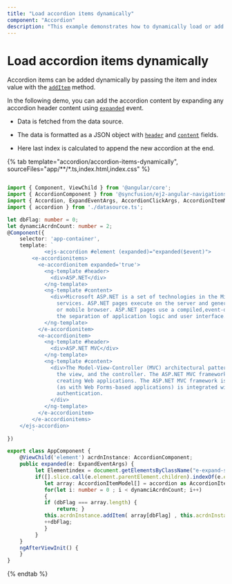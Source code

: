 ```yaml
---
title: "Load accordion items dynamically"
component: "Accordion"
description: "This example demonstrates how to dynamically load or add an accordion item in the Essential JS 2 Accordion control."
---
```


# Load accordion items dynamically

Accordion items can be added dynamically by passing the item and index value with the [`addItem`](../../api/accordion#additem) method.

In the following demo, you can add the accordion content by expanding any accordion header content using
[`expanded`](../../api/accordion#expanded) event.

* Data is fetched from the data source.

* The data is formatted as a JSON object with [`header`](../../api/accordion/accordionItem#header)
and [`content`](../../api/accordion/accordionItem#content) fields.

* Here last index is calculated to append the new accordion at the end.

{% tab template="accordion/accordion-items-dynamically", sourceFiles="app/**/*.ts,index.html,index.css" %}

```typescript

import { Component, ViewChild } from '@angular/core';
import { AccordionComponent } from '@syncfusion/ej2-angular-navigations';
import { Accordion, ExpandEventArgs, AccordionClickArgs, AccordionItemModel } from '@syncfusion/ej2-navigations';
import { accordion } from './datasource.ts';

let dbFlag: number = 0;
let dynamciAcrdnCount: number = 2;
@Component({
    selector: 'app-container',
    template: `
            <ejs-accordion #element (expanded)="expanded($event)">
        <e-accordionitems>
          <e-accordionitem expanded='true'>
            <ng-template #header>
              <div>ASP.NET</div>
            </ng-template>
            <ng-template #content>
              <div>Microsoft ASP.NET is a set of technologies in the Microsoft .NET Framework for building Web applications and XML Web
                services. ASP.NET pages execute on the server and generate markup such as HTML, WML, or XML that is sent to a desktop
                or mobile browser. ASP.NET pages use a compiled,event-driven programming model that improves performance and enables
                the separation of application logic and user interface.</div>
            </ng-template>
          </e-accordionitem>
          <e-accordionitem>
            <ng-template #header>
              <div>ASP.NET MVC</div>
            </ng-template>
            <ng-template #content>
              <div>The Model-View-Controller (MVC) architectural pattern separates an application into three main components: the model,
                the view, and the controller. The ASP.NET MVC framework provides an alternative to the ASP.NET Web Forms pattern for
                creating Web applications. The ASP.NET MVC framework is a lightweight, highly testable presentation framework that
                (as with Web Forms-based applications) is integrated with existing ASP.NET features, such as master pages and membership-based
                authentication.
              </div>
            </ng-template>
          </e-accordionitem>
        </e-accordionitems>
    </ejs-accordion>
        `
})

export class AppComponent {
    @ViewChild('element') acrdnInstance: AccordionComponent;
    public expanded(e: ExpandEventArgs) {
         let Elementindex = document.getElementsByClassName("e-expand-state e-selected e-active")[0];
         if([].slice.call(e.element.parentElement.children).indexOf(e.element) == [].slice.call(e.element.parentElement.children).indexOf(Elementindex)) {
            let array: AccordionItemModel[] = accordion as AccordionItemModel[];
            for(let i: number = 0 ; i < dynamciAcrdnCount; i++)
            {
            if (dbFlag === array.length) {
                return; }
            this.acrdnInstance.addItem( array[dbFlag] , this.acrdnInstance.items.length );
            ++dbFlag;
            }
         }
    }
    ngAfterViewInit() {
    }
}

```

{% endtab %}
